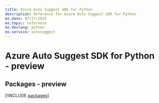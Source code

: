 ```yaml
---
title: Azure Auto Suggest SDK for Python
description: Reference for Azure Auto Suggest SDK for Python
ms.date: 07/17/2025
ms.topic: reference
ms.devlang: python
ms.service: autosuggest
---
```

# Azure Auto Suggest SDK for Python - preview
## Packages - preview
[!INCLUDE [packages](auto-suggest-index.md)]